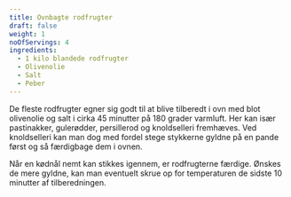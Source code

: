 ```yaml
---
title: Ovnbagte rodfrugter
draft: false
weight: 1
noOfServings: 4
ingredients:
  - 1 kilo blandede rodfrugter
  - Olivenolie
  - Salt
  - Peber
---
```


De fleste rodfrugter egner sig godt til at blive tilberedt i ovn med
blot olivenolie og salt i cirka 45 minutter på 180 grader varmluft. Her
kan især pastinakker, gulerødder, persillerod og knoldselleri fremhæves.
Ved knoldselleri kan man dog med fordel stege stykkerne gyldne på en
pande først og så færdigbage dem i ovnen.

Når en kødnål nemt kan stikkes igennem, er rodfrugterne færdige. Ønskes
de mere gyldne, kan man eventuelt skrue op for temperaturen de sidste 10
minutter af tilberedningen.

